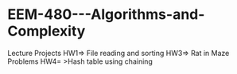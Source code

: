 # EEM-480---Algorithms-and-Complexity
Lecture Projects
HW1=> File reading and sorting 
HW3=> Rat in Maze Problems 
HW4= >Hash table using chaining

